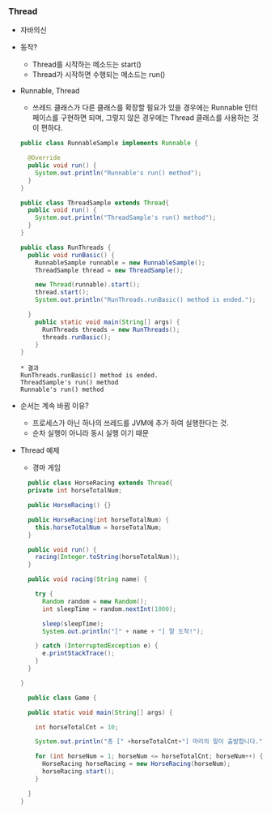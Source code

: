 ### Thread
- 자바의신


- 동작?
  - Thread를 시작하는 메소드는 start()
  - Thread가 시작하면 수행되는 메소드는 run()
  
- Runnable, Thread
  - 쓰레드 클래스가 다른 클래스를 확장할 필요가 있을 경우에는 Runnable 인터페이스를 구현하면 되며, 그렇지 않은 경우에는 Thread 클래스를 사용하는 것이 편하다.
  
  ```java
  public class RunnableSample implements Runnable {

    @Override
    public void run() {
      System.out.println("Runnable's run() method");
    }
  }
  ```
  ```java
  public class ThreadSample extends Thread{
    public void run() {
      System.out.println("ThreadSample's run() method");
    }
  }
  ```
  ```java
  public class RunThreads {
    public void runBasic() {
      RunnableSample runnable = new RunnableSample();
      ThreadSample thread = new ThreadSample();

      new Thread(runnable).start();
      thread.start();
      System.out.println("RunThreads.runBasic() method is ended.");

    }
      public static void main(String[] args) {
        RunThreads threads = new RunThreads();
        threads.runBasic();
      }
  }
  ```
  ```
  * 결과
  RunThreads.runBasic() method is ended.
  ThreadSample's run() method
  Runnable's run() method
  ```
- 순서는 계속 바뀜 이유? 
  - 프로세스가 아닌 하나의 쓰레드를 JVM에 추가 하여 실행한다는 것. 
  - 순차 실행이 아니라 동시 실행 이기 때문
  
- Thread 예제
  - 경마 게임
  
  ```java
    public class HorseRacing extends Thread{
    private int horseTotalNum;

    public HorseRacing() {}

    public HorseRacing(int horseTotalNum) {
      this.horseTotalNum = horseTotalNum;
    }

    public void run() {
      racing(Integer.toString(horseTotalNum));
    }

    public void racing(String name) {

      try {
        Random random = new Random();
        int sleepTime = random.nextInt(1000);

        sleep(sleepTime);
        System.out.println("[" + name + "] 말 도착!");

      } catch (InterruptedException e) {
        e.printStackTrace();
      }
    }

  }
  ```
  ```java
    public class Game {

    public static void main(String[] args) {

      int horseTotalCnt = 10;

      System.out.println("총 [" +horseTotalCnt+"] 마리의 말이 출발합니다.");

      for (int horseNum = 1; horseNum <= horseTotalCnt; horseNum++) {
        HorseRacing horseRacing = new HorseRacing(horseNum);
        horseRacing.start();
      }

    }
  }
  ```
  
  
  
  
  
